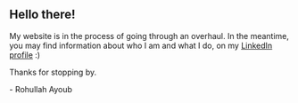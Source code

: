 ## Hello there!
My website is in the process of going through an overhaul. In the meantime, you may find information about who I am and what I do, on my [LinkedIn profile](https://www.linkedin.com/in/rohullahayoub/) :)

Thanks for stopping by.

\- Rohullah Ayoub
